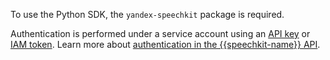 To use the Python SDK, the `yandex-speechkit` package is required.

Authentication is performed under a service account using an [API key](../../iam/concepts/authorization/api-key.md) or [IAM token](../../iam/concepts/authorization/iam-token.md). Learn more about [authentication in the {{speechkit-name}} API](../../speechkit/concepts/auth.md).
